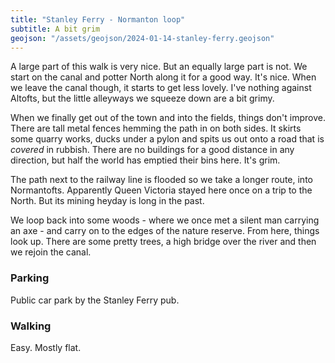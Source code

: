 ```yaml
---
title: "Stanley Ferry - Normanton loop"
subtitle: A bit grim
geojson: "/assets/geojson/2024-01-14-stanley-ferry.geojson"
--- 
```


A large part of this walk is very nice. But an equally large part is not. We start on the canal and potter North along it for a good way. It's nice. When we leave the canal though, it starts to get less lovely. I've nothing against Altofts, but the little alleyways we squeeze down are a bit grimy. 

When we finally get out of the town and into the fields, things don't improve. There are tall metal fences hemming the path in on both sides. It skirts some quarry works, ducks under a pylon and spits us out onto a road that is _covered_ in rubbish. There are no buildings for a good distance in any direction, but half the world has emptied their bins here. It's grim.

The path next to the railway line is flooded so we take a longer route, into Normantofts. Apparently Queen Victoria stayed here once on a trip to the North. But its mining heyday is long in the past.

We loop back into some woods - where we once met a silent man carrying an axe - and carry on to the edges of the nature reserve. From here, things look up. There are some pretty trees, a high bridge over the river and then we rejoin the canal. 

### Parking 
Public car park by the Stanley Ferry pub.

### Walking
Easy. Mostly flat.

